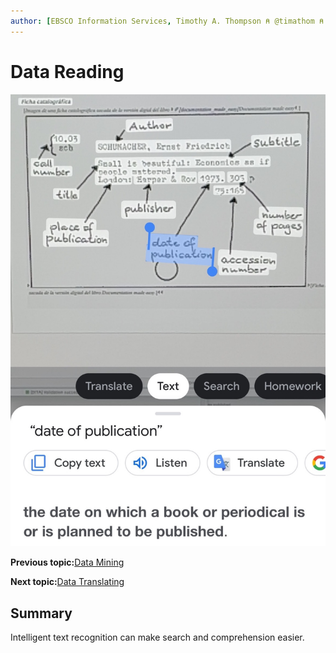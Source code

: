```yaml
---
author: [EBSCO Information Services, Timothy A. Thompson ⍝ @timathom ⍝ @timathom@indieweb.social, timothy.thompson@yale.edu]
---
```


# Data Reading

![Catalog card taken from the digital version of the book Documentation made easy and processed by the Google Lens app.](../../submaps/../img/introduction/google_lens_text.jpg "Text Recognition with Google Lens")

**Previous topic:**[Data Mining](../../day_1/lesson_0/data_mining.md)

**Next topic:**[Data Translating](../../day_1/lesson_0/data_translating.md)

## Summary

Intelligent text recognition can make search and comprehension easier.


